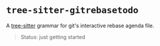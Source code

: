 # `tree-sitter-gitrebasetodo`

A [tree-sitter](https://tree-sitter.github.io/tree-sitter/) grammar for git's interactive rebase agenda file.

> Status: just getting started
